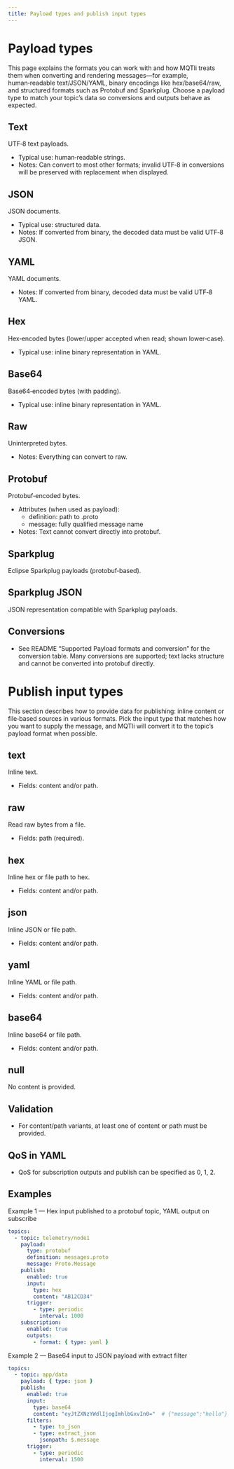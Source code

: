 ```yaml
---
title: Payload types and publish input types
---
```


Payload types
=============

This page explains the formats you can work with and how MQTli treats them when converting and rendering messages—for example, human‑readable text/JSON/YAML, binary encodings like hex/base64/raw, and structured formats such as Protobuf and Sparkplug. Choose a payload type to match your topic’s data so conversions and outputs behave as expected.

Text
----
UTF‑8 text payloads.
- Typical use: human‑readable strings.
- Notes: Can convert to most other formats; invalid UTF‑8 in conversions will be preserved with replacement when displayed.

JSON
----
JSON documents.
- Typical use: structured data.
- Notes: If converted from binary, the decoded data must be valid UTF‑8 JSON.

YAML
----
YAML documents.
- Notes: If converted from binary, decoded data must be valid UTF‑8 YAML.

Hex
---
Hex‑encoded bytes (lower/upper accepted when read; shown lower‑case).
- Typical use: inline binary representation in YAML.

Base64
------
Base64‑encoded bytes (with padding).
- Typical use: inline binary representation in YAML.

Raw
---
Uninterpreted bytes.
- Notes: Everything can convert to raw.

Protobuf
--------
Protobuf‑encoded bytes.
- Attributes (when used as payload):
  - definition: path to .proto
  - message: fully qualified message name
- Notes: Text cannot convert directly into protobuf.

Sparkplug
---------
Eclipse Sparkplug payloads (protobuf‑based).

Sparkplug JSON
--------------
JSON representation compatible with Sparkplug payloads.

Conversions
-----------
- See README “Supported Payload formats and conversion” for the conversion table. Many conversions are supported; text lacks structure and cannot be converted into protobuf directly.

Publish input types
===================

This section describes how to provide data for publishing: inline content or file‑based sources in various formats. Pick the input type that matches how you want to supply the message, and MQTli will convert it to the topic’s payload format when possible.

text
----
Inline text.
- Fields: content and/or path.

raw
---
Read raw bytes from a file.
- Fields: path (required).

hex
---
Inline hex or file path to hex.
- Fields: content and/or path.

json
----
Inline JSON or file path.
- Fields: content and/or path.

yaml
----
Inline YAML or file path.
- Fields: content and/or path.

base64
------
Inline base64 or file path.
- Fields: content and/or path.

null
----
No content is provided.

Validation
----------
- For content/path variants, at least one of content or path must be provided.

QoS in YAML
-----------
- QoS for subscription outputs and publish can be specified as 0, 1, 2.


Examples
--------
Example 1 — Hex input published to a protobuf topic, YAML output on subscribe
```yaml
topics:
  - topic: telemetry/node1
    payload:
      type: protobuf
      definition: messages.proto
      message: Proto.Message
    publish:
      enabled: true
      input:
        type: hex
        content: "AB12CD34"
      trigger:
        - type: periodic
          interval: 1000
    subscription:
      enabled: true
      outputs:
        - format: { type: yaml }
```

Example 2 — Base64 input to JSON payload with extract filter
```yaml
topics:
  - topic: app/data
    payload: { type: json }
    publish:
      enabled: true
      input:
        type: base64
        content: "eyJtZXNzYWdlIjogImhlbGxvIn0="  # {"message":"hello"}
      filters:
        - type: to_json
        - type: extract_json
          jsonpath: $.message
      trigger:
        - type: periodic
          interval: 1500
```

